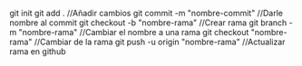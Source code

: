 git init
git add .                        //Añadir cambios
git commit -m "nombre-commit"    //Darle nombre al commit
git checkout -b "nombre-rama"    //Crear rama
git branch -m "nombre-rama"      //Cambiar el nombre a una rama
git checkout "nombre-rama"       //Cambiar de la rama 
git push -u origin "nombre-rama" //Actualizar rama en github